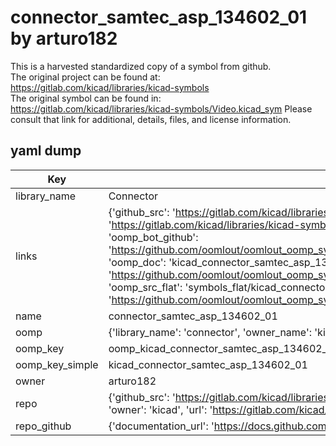 # connector_samtec_asp_134602_01 by arturo182  
This is a harvested standardized copy of a symbol from github.  
The original project can be found at:  
https://gitlab.com/kicad/libraries/kicad-symbols  
The original symbol can be found in:
https://gitlab.com/kicad/libraries/kicad-symbols/Video.kicad_sym
Please consult that link for additional, details, files, and license information.  
## yaml dump  
| Key | Value |  
| --- | --- |  
| library_name | Connector |  
| links | {'github_src': 'https://gitlab.com/kicad/libraries/kicad-symbols/Video.kicad_sym', 'github_src_repo': 'https://gitlab.com/kicad/libraries/kicad-symbols', 'oomp_bot': 'kicad_connector_samtec_asp_134602_01/working', 'oomp_bot_github': 'https://github.com/oomlout/oomlout_oomp_symbol_bot/tree/main/kicad_connector_samtec_asp_134602_01/working', 'oomp_doc': 'kicad_connector_samtec_asp_134602_01/working', 'oomp_doc_github': 'https://github.com/oomlout/oomlout_oomp_symbol_doc/tree/main/kicad_connector_samtec_asp_134602_01/working', 'oomp_src_flat': 'symbols_flat/kicad_connector_samtec_asp_134602_01/working', 'oomp_src_flat_github': 'https://github.com/oomlout/oomlout_oomp_symbol_src/tree/main/kicad_connector_samtec_asp_134602_01/working'} |  
| name | connector_samtec_asp_134602_01 |  
| oomp | {'library_name': 'connector', 'owner_name': 'kicad', 'symbol_name': 'connector_samtec_asp_134602_01'} |  
| oomp_key | oomp_kicad_connector_samtec_asp_134602_01 |  
| oomp_key_simple | kicad_connector_samtec_asp_134602_01 |  
| owner | arturo182 |  
| repo | {'github_src': 'https://gitlab.com/kicad/libraries/kicad-symbols/Video.kicad_sym', 'name': 'libraries/kicad-symbols', 'owner': 'kicad', 'url': 'https://gitlab.com/kicad/libraries/kicad-symbols'} |  
| repo_github | {'documentation_url': 'https://docs.github.com/rest/repos/repos#get-a-repository', 'message': 'Not Found'} |  

